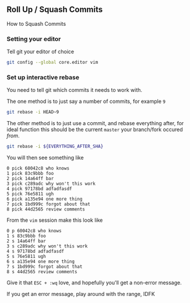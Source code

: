 Roll Up / Squash Commits
---

How to Squash Commits

### Setting your editor

Tell git your editor of choice

```bash
git config --global core.editor vim
```

### Set up interactive rebase

You need to tell git which commits it needs to work with.

The one method is to just say a number of commits, for example `9`

```bash
git rebase -i HEAD~9
```

The other method is to just use a commit, and rebase everything after,
for ideal function this should be the current `master` your branch/fork
occured _from_.

```bash
git rebase -i ${EVERYTHING_AFTER_SHA}
```

You will then see something like

```
0 pick 60042c8 who knows
1 pick 83c9bbb foo
2 pick 14a64ff bar
3 pick c289adc why won't this work
4 pick 97178bd adfadfasdf
5 pick 76e5811 ugh
6 pick a135e94 one more thing
7 pick 1bd999c forgot about that
8 pick 44d2565 review comments
```

From the `vim` session make this look like

```
0 p 60042c8 who knows
1 s 83c9bbb foo
2 s 14a64ff bar
3 s c289adc why won't this work
4 s 97178bd adfadfasdf
5 s 76e5811 ugh
6 s a135e94 one more thing
7 s 1bd999c forgot about that
8 s 44d2565 review comments
```

Give it that `ESC + :wq` love, and hopefully you'll get a non-error message.

If you get an error message, play around with the range, IDFK
